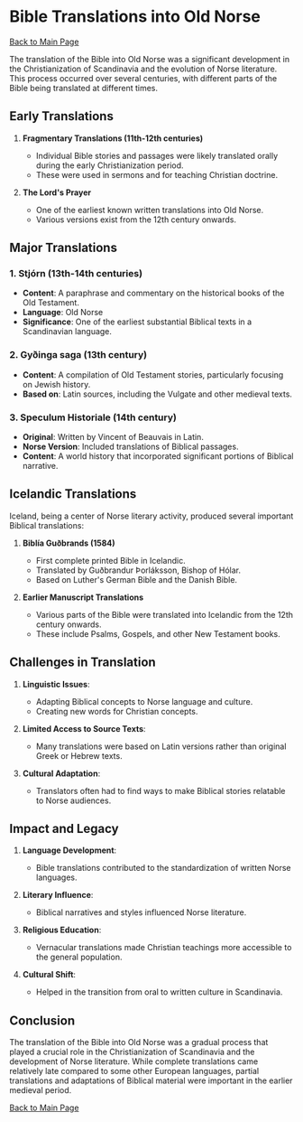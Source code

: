 # Bible Translations into Old Norse

[Back to Main Page](Norway-past-vs-present.md)

The translation of the Bible into Old Norse was a significant development in the Christianization of Scandinavia and the evolution of Norse literature. This process occurred over several centuries, with different parts of the Bible being translated at different times.

## Early Translations

1. **Fragmentary Translations (11th-12th centuries)**
   - Individual Bible stories and passages were likely translated orally during the early Christianization period.
   - These were used in sermons and for teaching Christian doctrine.

2. **The Lord's Prayer**
   - One of the earliest known written translations into Old Norse.
   - Various versions exist from the 12th century onwards.

## Major Translations

### 1. Stjórn (13th-14th centuries)

- **Content**: A paraphrase and commentary on the historical books of the Old Testament.
- **Language**: Old Norse
- **Significance**: One of the earliest substantial Biblical texts in a Scandinavian language.

### 2. Gyðinga saga (13th century)

- **Content**: A compilation of Old Testament stories, particularly focusing on Jewish history.
- **Based on**: Latin sources, including the Vulgate and other medieval texts.

### 3. Speculum Historiale (14th century)

- **Original**: Written by Vincent of Beauvais in Latin.
- **Norse Version**: Included translations of Biblical passages.
- **Content**: A world history that incorporated significant portions of Biblical narrative.

## Icelandic Translations

Iceland, being a center of Norse literary activity, produced several important Biblical translations:

1. **Biblía Guðbrands (1584)**
   - First complete printed Bible in Icelandic.
   - Translated by Guðbrandur Þorláksson, Bishop of Hólar.
   - Based on Luther's German Bible and the Danish Bible.

2. **Earlier Manuscript Translations**
   - Various parts of the Bible were translated into Icelandic from the 12th century onwards.
   - These include Psalms, Gospels, and other New Testament books.

## Challenges in Translation

1. **Linguistic Issues**: 
   - Adapting Biblical concepts to Norse language and culture.
   - Creating new words for Christian concepts.

2. **Limited Access to Source Texts**:
   - Many translations were based on Latin versions rather than original Greek or Hebrew texts.

3. **Cultural Adaptation**:
   - Translators often had to find ways to make Biblical stories relatable to Norse audiences.

## Impact and Legacy

1. **Language Development**: 
   - Bible translations contributed to the standardization of written Norse languages.

2. **Literary Influence**: 
   - Biblical narratives and styles influenced Norse literature.

3. **Religious Education**: 
   - Vernacular translations made Christian teachings more accessible to the general population.

4. **Cultural Shift**: 
   - Helped in the transition from oral to written culture in Scandinavia.

## Conclusion

The translation of the Bible into Old Norse was a gradual process that played a crucial role in the Christianization of Scandinavia and the development of Norse literature. While complete translations came relatively late compared to some other European languages, partial translations and adaptations of Biblical material were important in the earlier medieval period.

[Back to Main Page](Norway-past-vs-present.md)
